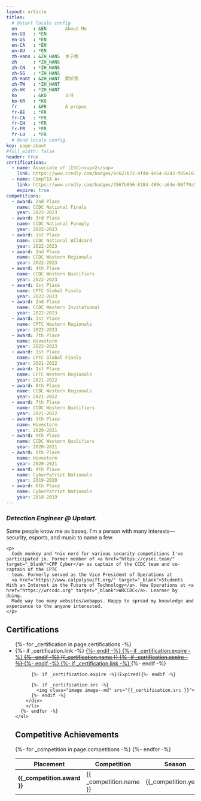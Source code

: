 ```yaml
---
layout: article
titles:
  # @start locale config
  en      : &EN       About Me
  en-GB   : *EN
  en-US   : *EN
  en-CA   : *EN
  en-AU   : *EN
  zh-Hans : &ZH_HANS  关于我
  zh      : *ZH_HANS
  zh-CN   : *ZH_HANS
  zh-SG   : *ZH_HANS
  zh-Hant : &ZH_HANT  關於我
  zh-TW   : *ZH_HANT
  zh-HK   : *ZH_HANT
  ko      : &KO       소개
  ko-KR   : *KO
  fr      : &FR       À propos
  fr-BE   : *FR
  fr-CA   : *FR
  fr-CH   : *FR
  fr-FR   : *FR
  fr-LU   : *FR
  # @end locale config
key: page-about
#full_width: false
header: true
certifications:
  - name: Associate of (ISC)<sup>2</sup>
    link: https://www.credly.com/badges/8c627b72-4fd4-4e54-8242-f85e18221b51
  - name: CompTIA A+
    link: https://www.credly.com/badges/4567b856-8184-489c-a64e-00f79a5fa502
    expire: true
competitions:
  - award: 2nd Place
    name: CCDC National Finals
    year: 2022-2023
  - award: 3rd Place
    name: CCDC National Panoply
    year: 2022-2023
  - award: 1st Place
    name: CCDC National Wildcard
    year: 2022-2023
  - award: 2nd Place
    name: CCDC Western Regionals
    year: 2022-2023
  - award: 4th Place
    name: CCDC Western Qualifiers
    year: 2022-2023
  - award: 1st Place
    name: CPTC Global Finals
    year: 2022-2023
  - award: 2nd Place
    name: CCDC Western Invitational
    year: 2022-2023
  - award: 1st Place
    name: CPTC Western Regionals
    year: 2022-2023
  - award: 7th Place 
    name: Hivestorm 
    year: 2022-2023
  - award: 1st Place
    name: CPTC Global Finals
    year: 2021-2022
  - award: 1st Place
    name: CPTC Western Regionals
    year: 2021-2022
  - award: 8th Place 
    name: CCDC Western Regionals 
    year: 2021-2022
  - award: 7th Place 
    name: CCDC Western Qualifiers 
    year: 2021-2022
  - award: 9th Place 
    name: Hivestorm 
    year: 2020-2021
  - award: 9th Place
    name: CCDC Western Qualifiers
    year: 2020-2021
  - award: 6th Place 
    name: Hivestorm 
    year: 2020-2021
  - award: 4th Place
    name: CyberPatriot Nationals 
    year: 2019-2020
  - award: 6th Place
    name: CyberPatriot Nationals 
    year: 2018-2019
---
```

<div id=about>
  <h3 ><i>Detection Engineer @ Upstart. </i></h3>
  <div>
    <p>
      Some people know me as baseq. I'm a person with many interests&#8212;security, esports, and music to name a few.
    </p>

    <p>
      Code monkey and *nix nerd for various security competitions I've participated in. Former member of <a href="https://cysec.team/" target="_blank">CPP Cyber</a> as captain of the CCDC team and co-captain of the CPTC
      team. Formerly served as the Vice President of Operations at
      <a href="https://www.calpolyswift.org/" target="_blank">Students With an Interest in the Future of Technology</a>. Now Operations at <a href="https://wrccdc.org" target="_blank">WRCCDC</a>. Learner by doing.
      Made way too many websites/webapps. Happy to spread my knowledge and experience to the anyone interested.
    </p>
  </div>

  <div>
    <div>
      <h2>Certifications</h2>
    </div>
    <div class="certifications">
    <ul>
      {%- for _certification in page.certifications -%}
        <li>
        <div class="cert">
          {%- if _certification.link -%}
            <a href="{{ _certification.link }}" target="_blank">
          {%- endif -%}
          {%- if _certification.expire -%}
          <s>
          {%- endif -%}
            {{_certification.name }}
          {%- if _certification.expire -%}
          </s>
          {%- endif -%}
          {%- if _certification.link -%}
          </a>
          {%- endif -%}

          {%- if _certification.expire -%}(Expired){%- endif -%}

          {%- if _certification.src -%}
            <img class="image image--md" src="{{_certification.src }}">
          {%- endif -%}
        </div>
        </li>
      {%- endfor -%}
    </ul>
  </div>
  
  <div>
    <div>
      <h2>Competitive Achievements</h2>
    </div>
    <table class="competitions">
      <thead>
          <tr>
              <th>Placement</th>
              <th>Competition</th>
              <th>Season</th>
          </tr>
      </thead>
      <tbody>
        {%- for _competition in page.competitions -%}
          <tr>
            <td><b>{{_competition.award }}</b></td>
            <td>{{ _competition.name }}</td>
            <td>{{_competition.year}}</td>
          </tr>
        {%- endfor -%}
      </tbody>
    </table>
  </div>
</div>
